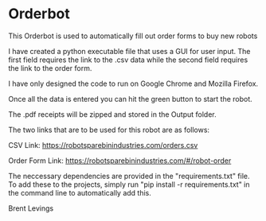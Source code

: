 # Orderbot
This Orderbot is used to automatically fill out order forms to buy new robots

I have created a python executable file that uses a GUI for user input. The first field requires the link to the .csv data while the second field requires the link to the order form.

I have only designed the code to run on Google Chrome and Mozilla Firefox.

Once all the data is entered you can hit the green button to start the robot.

The .pdf receipts will be zipped and stored in the Output folder.

The two links that are to be used for this robot are as follows:

CSV Link: 
    https://robotsparebinindustries.com/orders.csv
    
Order Form Link:
    https://robotsparebinindustries.com/#/robot-order
    
The neccessary dependencies are provided in the "requirements.txt" file. To add these to the projects, simply run "pip install -r requirements.txt" in the command line to automatically add this.

Brent Levings
